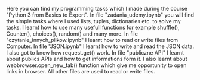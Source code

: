 Here you can find my programming tasks which I made during the course "Python 3 from Basics to Expert".
In file "zadania_udemy.ipynb" you will find the simple tasks where I used lists, tuples, dictionaries etc. to 
solve my tasks. I learnt how to use many usefull functions for example shuffle(), Counter(), choices(), random() and
many more. In file "czytanie_innych_plikow.ipynb" I learnt how to read or write files from Computer.
In file "JSON.ipynb" I learnt how to write and read the JSON data. I also got to know how request.get() work.
In file "publiczne API" I learnt about publics APIs and how to get informations form it. I also learnt about 
webbrowser.open_new_tab() function which give me opportunity to open links in browser. All other files are used to
read or write files.